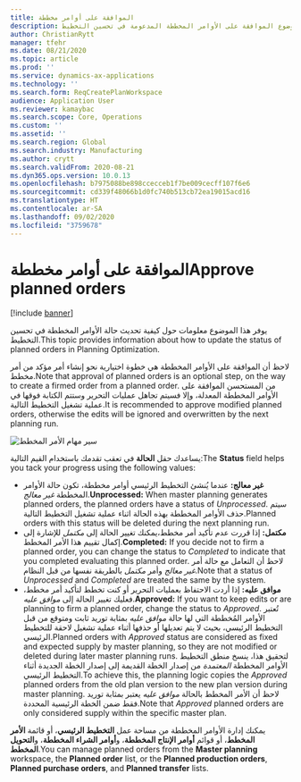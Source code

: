 ```yaml
---
title: الموافقة على أوامر مخططة
description: يصف هذا الموضوع الموافقة على الأوامر المخططة المدعومة في تحسين التخطيط‬.
author: ChristianRytt
manager: tfehr
ms.date: 08/21/2020
ms.topic: article
ms.prod: ''
ms.service: dynamics-ax-applications
ms.technology: ''
ms.search.form: ReqCreatePlanWorkspace
audience: Application User
ms.reviewer: kamaybac
ms.search.scope: Core, Operations
ms.custom: ''
ms.assetid: ''
ms.search.region: Global
ms.search.industry: Manufacturing
ms.author: crytt
ms.search.validFrom: 2020-08-21
ms.dyn365.ops.version: 10.0.13
ms.openlocfilehash: b7975088be898ccecceb1f7be009cecff107f6e6
ms.sourcegitcommit: cd339f48066b1d0fc740b513cb72ea19015acd16
ms.translationtype: HT
ms.contentlocale: ar-SA
ms.lasthandoff: 09/02/2020
ms.locfileid: "3759678"
---
```

# <a name="approve-planned-orders"></a><span data-ttu-id="663a8-103">الموافقة على أوامر مخططة</span><span class="sxs-lookup"><span data-stu-id="663a8-103">Approve planned orders</span></span>

[!include [banner](../../includes/banner.md)]

<span data-ttu-id="663a8-104">يوفر هذا الموضوع معلومات حول كيفية تحديث حالة الأوامر المخططة في تحسين التخطيط.</span><span class="sxs-lookup"><span data-stu-id="663a8-104">This topic provides information about how to update the status of planned orders in Planning Optimization.</span></span>

<span data-ttu-id="663a8-105">لاحظ أن الموافقة على الأوامر المخططة هي خطوة اختيارية نحو إنشاء أمر مؤكد من أمر مخطط.</span><span class="sxs-lookup"><span data-stu-id="663a8-105">Note that approval of planned orders is an optional step, on the way to create a firmed order from a planned order.</span></span> <span data-ttu-id="663a8-106">من المستحسن الموافقة على الأوامر المخططة المعدلة، وإلا فسيتم تجاهل عمليات التحرير وستتم الكتابة فوقها في عملية تشغيل التخطيط التالية.</span><span class="sxs-lookup"><span data-stu-id="663a8-106">It is recommended to approve modified planned orders, otherwise the edits will be ignored and overwritten by the next planning run.</span></span>

![سير مهام الأمر المخطط](media/approved-planned-orders-1.png)

<span data-ttu-id="663a8-108">يساعدك حقل **الحالة** في تعقب تقدمك باستخدام القيم التالية:</span><span class="sxs-lookup"><span data-stu-id="663a8-108">The **Status** field helps you tack your progress using the following values:</span></span>

- <span data-ttu-id="663a8-109">**غير معالج:** عندما يُنشئ التخطيط الرئيسي أوامر مخططة، تكون حالة الأوامر المخططة *غير معالج*.</span><span class="sxs-lookup"><span data-stu-id="663a8-109">**Unprocessed:** When master planning generates planned orders, the planned orders have a status of *Unprocessed*.</span></span> <span data-ttu-id="663a8-110">سيتم حذف الأوامر المخططة بهذه الحالة اثناء عملية تشغيل التخطيط التالية.</span><span class="sxs-lookup"><span data-stu-id="663a8-110">Planned orders with this status will be deleted during the next planning run.</span></span>
- <span data-ttu-id="663a8-111">**مكتمل:** إذا قررت عدم تأكيد أمر مخطط،يمكنك تغيير الحالة إلى *مكتمل* للإشارة إلى إكمال تقييم هذا الأمر المخطط.</span><span class="sxs-lookup"><span data-stu-id="663a8-111">**Completed:** If you decide not to firm a planned order, you can change the status to *Completed* to indicate that you completed evaluating this planned order.</span></span> <span data-ttu-id="663a8-112">لاحظ أن التعامل مع حالة أمر *غير معالج* وأمر *مكتمل* بالطريقة نفسها من قبل النظام.</span><span class="sxs-lookup"><span data-stu-id="663a8-112">Note that a status of *Unprocessed* and *Completed* are treated the same by the system.</span></span>
- <span data-ttu-id="663a8-113">**موافق عليه‬‬:** إذا أردت الاحتفاظ بعمليات التحرير أو كنت تخطط لتأكيد أمر مخطط، فعليك تغيير الحالة إلى *موافق عليه‬‬*.</span><span class="sxs-lookup"><span data-stu-id="663a8-113">**Approved:** If you want to keep edits or are planning to firm a planned order, change the status to *Approved*.</span></span> <span data-ttu-id="663a8-114">تُعتبر الأوامر المُخططة التي لها حالة *موافق عليه* بمثابة توريد ثابت ومتوقع من قبل التخطيط الرئيسي، بحيث لا يتم تعديلها أو حذفها أثناء عملية تشغيل لاحقة للتخطيط الرئيسي.</span><span class="sxs-lookup"><span data-stu-id="663a8-114">Planned orders with *Approved* status are considered as fixed and expected supply by master planning, so they are not modified or deleted during later master planning runs.</span></span> <span data-ttu-id="663a8-115">لتحقيق هذا، ينسخ منطق التخطيط الأوامر المخططة *المعتمدة* من إصدار الخطة القديمة إلى إصدار الخطة الجديدة أثناء التخطيط الرئيسي.</span><span class="sxs-lookup"><span data-stu-id="663a8-115">To achieve this, the planning logic copies the *Approved* planned orders from the old plan version to the new plan version during master planning.</span></span> <span data-ttu-id="663a8-116">لاحظ أن الأمر المخطط بالحالة *موافق عليه* يعتبر بمثابة توريد فقط ضمن الخطة الرئيسية المحددة.</span><span class="sxs-lookup"><span data-stu-id="663a8-116">Note that *Approved* planned orders are only considered supply within the specific master plan.</span></span>

<span data-ttu-id="663a8-117">يمكنك إدارة الأوامر المخططة من مساحة عمل **التخطيط الرئيسي**، أو قائمة **الأمر المخطط**، أو قوائم **أوامر الإنتاج المخططة**، و**أوامر الشراء المخططة**، و**التحويل المخطط**.</span><span class="sxs-lookup"><span data-stu-id="663a8-117">You can manage planned orders from the  **Master planning**  workspace, the  **Planned order**  list, or the  **Planned production orders**,  **Planned purchase orders**, and  **Planned transfer**  lists.</span></span>
